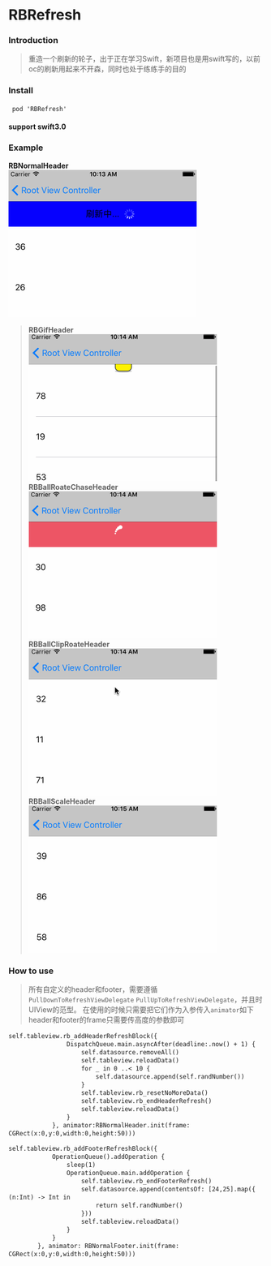 # RBRefresh

###  Introduction
> 重造一个刷新的轮子，出于正在学习Swift，新项目也是用swift写的，以前oc的刷新用起来不开森，同时也处于练练手的目的

### Install
` pod 'RBRefresh'`
#### support swift3.0
### Example

**RBNormalHeader**<br />
![](https://github.com/LinkRober/RBRefresh/blob/master/images/RBRefresh1.gif)<br />
>**RBGifHeader**<br />
![](https://github.com/LinkRober/RBRefresh/blob/master/images/RBRefresh2.gif)<br />
**RBBallRoateChaseHeader**<br />
![](https://github.com/LinkRober/RBRefresh/blob/master/images/RBRefresh3.gif)<br />
**RBBallClipRoateHeader**<br />
![](https://github.com/LinkRober/RBRefresh/blob/master/images/RBRefresh4.gif)<br />
**RBBallScaleHeader**<br />
![](https://github.com/LinkRober/RBRefresh/blob/master/images/RBRefresh5.gif)<br />

###  How to use
>所有自定义的header和footer，需要遵循 `PullDownToRefreshViewDelegate` `PullUpToRefreshViewDelegate`，并且时UIView的范型。
>在使用的时候只需要把它们作为入参传入`animator`如下
>header和footer的frame只需要传高度的参数即可

```
self.tableview.rb_addHeaderRefreshBlock({
                DispatchQueue.main.asyncAfter(deadline:.now() + 1) {
                    self.datasource.removeAll()
                    self.tableview.reloadData()
                    for _ in 0 ..< 10 {
                        self.datasource.append(self.randNumber())
                    }
                    self.tableview.rb_resetNoMoreData()
                    self.tableview.rb_endHeaderRefresh()
                    self.tableview.reloadData()
                }
            }, animator:RBNormalHeader.init(frame: CGRect(x:0,y:0,width:0,height:50)))
```
```
self.tableview.rb_addFooterRefreshBlock({
            OperationQueue().addOperation {
                sleep(1)
                OperationQueue.main.addOperation {
                    self.tableview.rb_endFooterRefresh()
                    self.datasource.append(contentsOf: [24,25].map({ (n:Int) -> Int in
                        return self.randNumber()
                    }))
                    self.tableview.reloadData()
                }
            }
        }, animator: RBNormalFooter.init(frame: CGRect(x:0,y:0,width:0,height:50)))

```

